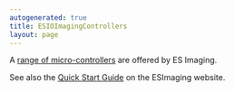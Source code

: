 ```yaml
---
autogenerated: true
title: ESIOImagingControllers
layout: page
---
```


A [range of micro-controllers](http://www.esimaging.co.uk/products) are
offered by ES Imaging.

See also the [Quick Start
Guide](http://www.esimaging.co.uk/resources/installation-instructions/100-esio-controllers-quick-start-guide)
on the ESImaging website.
